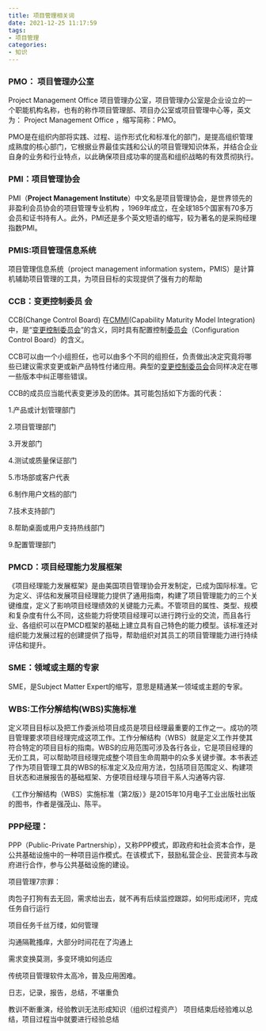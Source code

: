 ```yaml
---
title: 项目管理相关词
date: 2021-12-25 11:17:59
tags:
- 项目管理
categories:
- 知识
---
```




### PMO： 项目管理办公室

Project Management Office 项目管理办公室，项目管理办公室是企业设立的一个职能机构名称，也有的称作项目管理部、项目办公室或项目管理中心等，英文为： Project Management Office ，缩写简称：PMO。

PMO是在组织内部将实践、过程、运作形式化和标准化的部门，是提高组织管理成熟度的核心部门，它根据业界最佳实践和公认的项目管理知识体系，并结合企业自身的业务和行业特点，以此确保项目成功率的提高和组织战略的有效贯彻执行。

### PMI：项目管理协会

PMI（**Project Management Institute**）中文名是项目管理协会，是世界领先的非盈利会员协会的项目管理专业机构 ，1969年成立，在全球185个国家有70多万会员和证书持有人。此外，PMI还是多个英文短语的缩写，较为著名的是采购经理指数PMI。

### PMIS:项目管理信息系统

项目管理信息系统（project management information system，PMIS）是计算机辅助项目管理的工具，为项目目标的实现提供了强有力的帮助

### CCB：变更控制委员 会

CCB(Change Control Board) 在[CMMI](https://baike.baidu.com/item/CMMI)(Capability Maturity Model Integration)中，是“[变更控制委员会](https://baike.baidu.com/item/变更控制委员会/5875484)”的含义，同时具有配置控制[委员会](https://baike.baidu.com/item/委员会/290784)（Configuration Control Board）的含义。

CCB可以由一个小组担任，也可以由多个不同的组担任，负责做出决定究竟将哪些已建议需求变更或新产品特性付诸应用。典型的[变更控制委员会](https://baike.baidu.com/item/变更控制委员会/5875484)会同样决定在哪一些版本中纠正哪些错误。

CCB的成员应当能代表变更涉及的团体。其可能包括如下方面的代表：

1.产品或计划管理部门

2.项目管理部门

3.开发部门

4.测试或质量保证部门

5.市场部或客户代表

6.制作用户文档的部门

7.技术支持部门

8.帮助桌面或用户支持热线部门

9.配置管理部门

### PMCD：项目经理能力发展框架

《项目经理能力发展框架》是由美国项目管理协会开发制定，已成为国际标准。它为定义、评估和发展项目经理能力提供了通用指南，构建了项目管理能力的三个关键维度，定义了影响项目经理绩效的关键能力元素。不管项目的属性、类型、规模和复杂度有什么不同，这些能力将使项目经理可以进行跨行业的交流，而且各行业、各组织可以在PMCD框架的基础上建立具有自己特色的能力模型。该标准还对组织能力发展过程的创建提供了指导，帮助组织对其员工的项目管理能力进行持续评估和提升。

### SME：领域或主题的专家

SME，是Subject Matter Expert的缩写，意思是精通某一领域或主题的专家。

### WBS:工作分解结构(WBS)实施标准

定义项目目标以及把工作委派给项目成员是项目经理最重要的工作之一。成功的项目管理要求项目经理完成这项工作。工作分解结构（WBS）就是定义工作并使其符合特定的项目目标的指南。WBS的应用范围可涉及各行各业，它是项目经理的无价工具，可以帮助项目经理完成整个项目生命周期中的众多关键步骤。本书表述了作为项目管理工具的WBS的标准定义及应用方法，包括项目范围定义、构建项目状态和进展报告的基础框架、方便项目经理与项目干系人沟通等内容.

《工作分解结构（WBS）实施标准（第2版）》是2015年10月电子工业出版社出版的图书，作者是强茂山、陈平。

### PPP经理：

PPP（Public-Private Partnership），又称PPP模式，即政府和社会资本合作，是公共基础设施中的一种项目运作模式。在该模式下，鼓励私营企业、民营资本与政府进行合作，参与公共基础设施的建设。





项目管理7宗罪：

肉包子打狗有去无回，需求给出去，就不再有后续监控跟踪，如何形成闭环，完成任务自行运行

项目任务千丝万缕，如何管理

沟通隔靴搔痒，大部分时间花在了沟通上

需求变换莫测，多变环境如何适应

传统项目管理软件太高冷，普及应用困难。

日志，记录，报告，总结，不堪重负

教训不断重演，经验教训无法形成知识（组织过程资产）   项目结束后经验难以总结，项目过程当中就要进行经验总结

